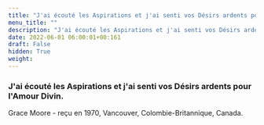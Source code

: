 ```yaml
---
title: "J'ai écouté les Aspirations et j'ai senti vos Désirs ardents pour l'Amour Divin."
menu_title: ""
description: "J'ai écouté les Aspirations et j'ai senti vos Désirs ardents pour l'Amour Divin."
date: 2022-06-01 06:00:01+00:161
draft: False
hidden: True
weight:
---
```

### J'ai écouté les Aspirations et j'ai senti vos Désirs ardents pour l'Amour Divin.

Grace Moore - reçu en 1970, Vancouver, Colombie-Britannique, Canada.

